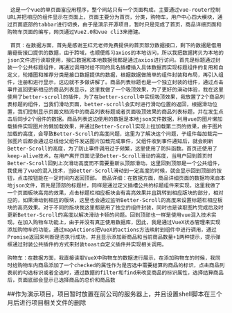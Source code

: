    
``	这是一个vue的单页面富应用程序，整个网站只有一个页面构成，主要通过vue-router控制URL并把相应的组件显示在页面上，页面主要分为首页，分类，购物车，用户中心四大模块，通过页面底部的tabbar进行切换，由于是演示开源项目，暂时只是完成了首页，商品详细页面和购物车页面的编写，网页通过Vue2.0和vue cli3来搭建。
``
    
``  首页：在数据方面，首先是感谢王红元老师免费提供的首页部分数据接口，剩下的数据是借用蘑菇街接口提供的数据，由于跨域，也顺便练习axios的本地访问，所以我把数据拷贝为本地的json文件进行读取使用，接口数据和本地数据我都是通过axios进行访问。首先是标题通过封装一个公共标题组件，再通过调用时给不同的具名插槽插入具体数据而实现标题组件的复用和自定义，轮播图和推荐分类是接口数据提供的数据，根据数据做简单的组件封装和布局，再引入组件，注册和进行显示，这边就不多做讲解了。商品列表标题也是一个独立封装的组件，通过点击事件返回更新相应的商品列表显示，这里我做了一个吸顶效果，为了更好的滑动体验，我在这里使用了better-scroll的插件，为了在better-scroll中实现吸顶效果，我放置了2个商品列表标题的组件，当我们滑动页面，better-scroll会实时进行滑动位置的返回，根据滑动位置，我们控制显示页面文档流中的商品列表标题或者页面吸顶效果的商品列表标题，并在发生点击后同步2个组件的数据。商品列表这边使用的数据是本地json文件数据，利用vue的图片懒加载插件实现图片的懒加载效果，并通过Better-Scroll实现上拉加载第二页的效果，由于图片加载的高度，会导致Better-Scroll的高度问题，这里为了解决这个问题，子组件每加载完一张图片后都会通过总线给父组件发送图片加载完成事件，父组件收到事件通知后，就会刷新Better-Scroll的高度，为了防止事件调用过于频繁，这里使用了防抖函数。首页还使用了keep-alive技术，在用户离开页面记录Better-Scroll滑动的高度，当用户回到首页时Better-Scroll回到上次滑动高度而不需要重新从顶部滑动。这里回到顶部是一个公共组件，我使用了vue的混入技术，当Better-Scroll滑动到一定高度的时候，就会显示回到顶部的按钮，点击按钮能在一定时间内返回顶部。
``
``商品详细：在数据方面，商品详细页面的数据均来自本地json文件，首先是顶部的标题栏，同样是通过定义插槽公共的标题组件来实现，这里我做了一个页面板块高亮的效果，点击标题栏相应板块会有高亮效果并且跳转到相应版块的部分，相对应的，如果滑动到相应的版块，这里也会通过监听Better-Scroll的高度来设置标题栏相应板块的高亮效果。对于不同的版块我这里都是用了独立的组件封装，同时也是读取图片完成后及时更新Better-Scroll的高度以解决滑动卡顿的问题。回到顶部也一样是使用vue混入技术实现。在加入购物车功能上，由于并没有真正使用数据库，因此，我是通过VueX状态管理来实现添加购物车的功能，通过mapActions把VueX的actions方法映射到组件中进行调用，通过Promise返回来判断是否执行成功，并且显示添加新商品和当前商品数量+1两种提示，提示弹框通过封装公共插件的方式来封装toast自定义插件并实现相关调用。
``
    
``购物车：在数据方面，我直接读取VueX中购物车的数据进行展示，在添加购物车的时候，我同时给购物车内商品添加了一个checked的属性作为是否选中需要结算的商品的标识，点击商品列表前的勾选标识或者全选时，通过数据的filter和find来改变商品的标识属性，选择结算商品后，页面底部会显示已选择商品的总价和商品数
``
    
##作为演示项目，项目暂时放置在前公司的服务器上，并且设置shell脚本在三个月后进行项目相关文件的删除
    
